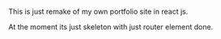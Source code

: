 This is just remake of my own portfolio site in react js. 

At the moment its just skeleton with just router element done.

